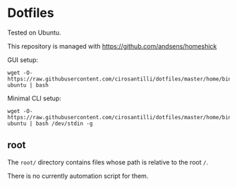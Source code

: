 # Dotfiles

Tested on Ubuntu.

This repository is managed with <https://github.com/andsens/homeshick>

GUI setup:

    wget -O- https://raw.githubusercontent.com/cirosantilli/dotfiles/master/home/bin/setup-ubuntu | bash

Minimal CLI setup:

    wget -O- https://raw.githubusercontent.com/cirosantilli/dotfiles/master/home/bin/setup-ubuntu | bash /dev/stdin -g

## root

The `root/` directory contains files whose path is relative to the root `/`.

There is no currently automation script for them.

